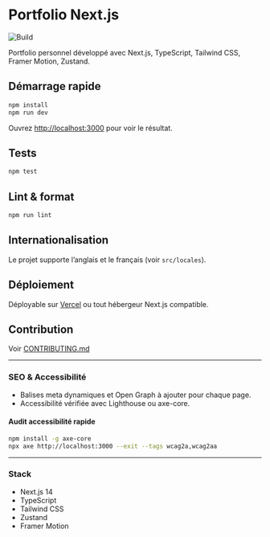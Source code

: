 # Portfolio Next.js

![Build](https://img.shields.io/github/actions/workflow/status/Gaetan5/portfolio/main.yml?branch=main)

Portfolio personnel développé avec Next.js, TypeScript, Tailwind CSS, Framer Motion, Zustand.

## Démarrage rapide

```bash
npm install
npm run dev
```

Ouvrez [http://localhost:3000](http://localhost:3000) pour voir le résultat.

## Tests

```bash
npm test
```

## Lint & format

```bash
npm run lint
```

## Internationalisation

Le projet supporte l’anglais et le français (voir `src/locales`).

## Déploiement

Déployable sur [Vercel](https://vercel.com/) ou tout hébergeur Next.js compatible.

## Contribution

Voir [CONTRIBUTING.md](./CONTRIBUTING.md)

---

### SEO & Accessibilité

- Balises meta dynamiques et Open Graph à ajouter pour chaque page.
- Accessibilité vérifiée avec Lighthouse ou axe-core.

#### Audit accessibilité rapide

```bash
npm install -g axe-core
npx axe http://localhost:3000 --exit --tags wcag2a,wcag2aa
```

---

### Stack

- Next.js 14
- TypeScript
- Tailwind CSS
- Zustand
- Framer Motion
